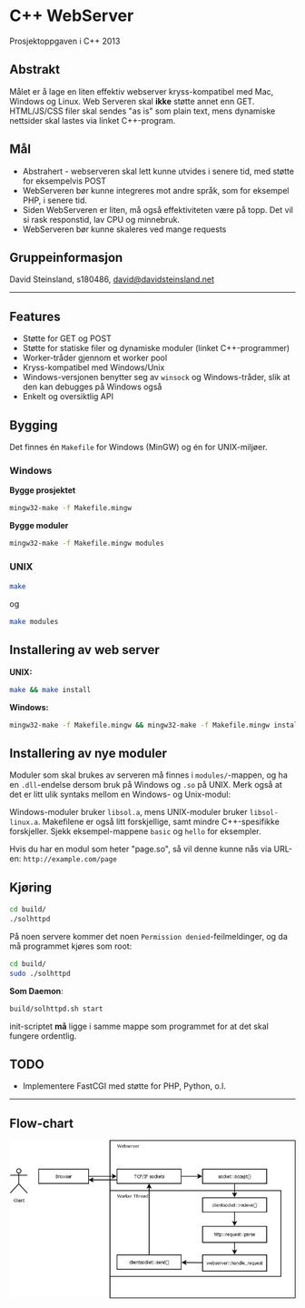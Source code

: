 C++ WebServer
===================

Prosjektoppgaven i C++ 2013

## Abstrakt

Målet er å lage en liten effektiv webserver kryss-kompatibel med Mac, Windows og Linux. Web Serveren skal **ikke** støtte annet enn GET. HTML/JS/CSS filer skal sendes "as is" som plain text, mens dynamiske nettsider skal lastes via linket C++-program. 

## Mål

* Abstrahert - webserveren skal lett kunne utvides i senere tid, med støtte for eksempelvis POST
* WebServeren bør kunne integreres mot andre språk, som for eksempel PHP, i senere tid.
* Siden WebServeren er liten, må også effektiviteten være på topp. Det vil si rask responstid, lav CPU og minnebruk.
* WebServeren bør kunne skaleres ved mange requests

## Gruppeinformasjon
David Steinsland, s180486, david@davidsteinsland.net


----------

## Features

* Støtte for GET og POST
* Støtte for statiske filer og dynamiske moduler (linket C++-programmer)
* Worker-tråder gjennom et worker pool
* Kryss-kompatibel med Windows/Unix
* Windows-versjonen benytter seg av `winsock` og Windows-tråder, slik at den kan debugges på Windows også
* Enkelt og oversiktlig API

## Bygging

Det finnes én `Makefile` for Windows (MinGW) og én for UNIX-miljøer.


### Windows

**Bygge prosjektet**

```bash
mingw32-make -f Makefile.mingw
```

**Bygge moduler**

```bash
mingw32-make -f Makefile.mingw modules
```

### UNIX

```bash
make
```

og

```bash
make modules
```

## Installering av web server

**UNIX:**

```bash
make && make install
```

**Windows:**

```bash
mingw32-make -f Makefile.mingw && mingw32-make -f Makefile.mingw install
```

## Installering av nye moduler

Moduler som skal brukes av serveren må finnes i `modules/`-mappen, og ha en `.dll`-endelse dersom bruk på Windows og `.so` på UNIX. Merk også at det er litt ulik syntaks mellom en Windows- og Unix-modul:

Windows-moduler bruker `libsol.a`, mens UNIX-moduler bruker `libsol-linux.a`. Makefilene er også litt forskjellige, samt mindre C++-spesifikke forskjeller. Sjekk eksempel-mappene `basic` og `hello` for eksempler.

Hvis du har en modul som heter "page.so", så vil denne kunne nås via URL-en: `http://example.com/page`

## Kjøring

```bash
cd build/
./solhttpd
```

På noen servere kommer det noen `Permission denied`-feilmeldinger, og da må programmet kjøres som root:

```bash
cd build/
sudo ./solhttpd
```

**Som Daemon**:

```bash
build/solhttpd.sh start
```

init-scriptet **må** ligge i samme mappe som programmet for at det skal fungere ordentlig.

## TODO

* Implementere FastCGI med støtte for PHP, Python, o.l.


----------

## Flow-chart
![](flowchart.png)